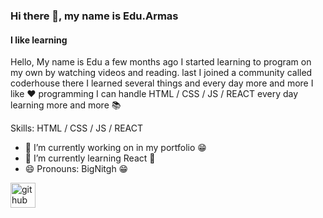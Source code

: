 ### Hi there 👋, my name is Edu.Armas
#### I like learning
Hello, My name is Edu a few months ago I started learning to program on my own by watching videos and reading. last I joined a community called coderhouse there I learned several things and every day more and more I like :heart: programming I can handle HTML / CSS / JS / REACT every day learning more and more :books: 

Skills: HTML / CSS / JS / REACT 

- 🔭 I’m currently working on in my portfolio :grin: 
- 🌱 I’m currently learning React :eyes: 
- 😄 Pronouns: BigNitgh :grin: 


[<img src='https://cdn.jsdelivr.net/npm/simple-icons@3.0.1/icons/github.svg' alt='github' height='40'>](https://github.com/https://github.com/BigNitgh)  


